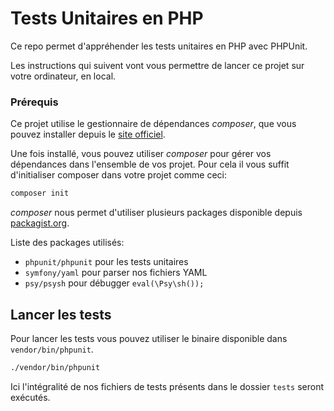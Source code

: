 
# Tests Unitaires en PHP

Ce repo permet d'appréhender les tests unitaires en PHP avec PHPUnit.

Les instructions qui suivent vont vous permettre de lancer ce projet sur votre ordinateur, en local.

### Prérequis

Ce projet utilise le gestionnaire de dépendances *composer*, que vous pouvez installer depuis le [site officiel](https://getcomposer.org/download/).

Une fois installé, vous pouvez utiliser *composer* pour gérer vos dépendances dans l'ensemble de vos projet.
Pour cela il vous suffit d'initialiser composer dans votre projet comme ceci:

```sh
composer init
```

*composer* nous permet d'utiliser plusieurs packages disponible depuis [packagist.org](https://packagist.org/).

Liste des packages utilisés:

- `phpunit/phpunit` pour les tests unitaires
- `symfony/yaml` pour parser nos fichiers YAML
- `psy/psysh` pour débugger `eval(\Psy\sh());`

## Lancer les tests

Pour lancer les tests vous pouvez utiliser le binaire disponible dans `vendor/bin/phpunit`.

```sh
./vendor/bin/phpunit
```

Ici l'intégralité de nos fichiers de tests présents dans le dossier `tests` seront exécutés.
